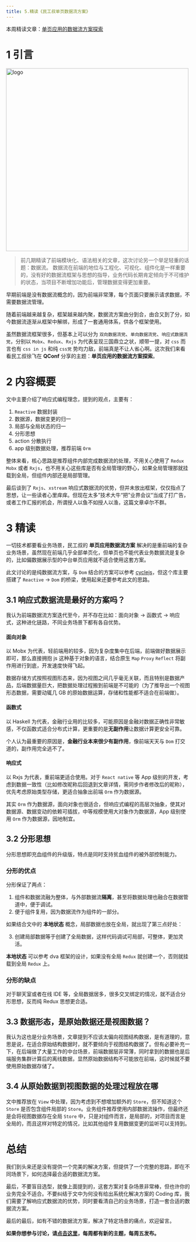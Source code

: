```yaml
---
title: 5.精读《民工叔单页数据流方案》
---
```


本周精读文章：[单页应用的数据流方案探索](https://zhuanlan.zhihu.com/p/26426054)

# 1 引言

<img src="https://img.alicdn.com/imgextra/i1/O1CN01FRCFcw1SsooXOTIW2_!!6000000002303-2-tps-640-330.png" alt="logo" width="500" />

> 前几期精读了前端模块化、语法相关的文章，这次讨论另一个举足轻重的话题：数据流。
> 数据流在前端的地位与工程化、可视化、组件化是一样重要的，没有好的数据流框架与思想的指导，业务代码长期肯定倾向于不可维护的状态，当项目不断增加功能后，管理数据变得更加重要。

早期前端是没有数据流概念的，因为前端非常薄，每个页面只要展示请求数据，不需要数据流管理。

随着前端越来越复杂，框架越来越内聚，数据流方案由分到合，由合又到了分，如今数据流逐渐从框架中解绑，形成了一套通用体系，供各个框架使用。

虽然数据流框架很多，但基本上可以分为 `双向数据流党`、`单向数据流党`、`响应式数据流党`，分别以 `Mobx`、`Redux`、`Rxjs` 为代表呈现三国鼎立之状，顺带一提，对 `css` 而言也有 `css in js` 和纯 `css党` 势均力敌，前端真是不让人省心啊。这次我们来看看民工叔徐飞在 **QConf** 分享的主题：**单页应用的数据流方案探索**。

# 2 内容概要

文中主要介绍了响应式编程理念，提到的观点，主要有：

1. `Reactive` 数据封装
2. 数据源，数据变更的归一
3. 局部与全局状态的归一
4. 分形思想
5. action 分散执行
6. app 级别数据处理，推荐前端 `Orm`

整体来看，核心思路是推荐组件内部完成数据流的处理，不用关心使用了 `Redux` `Mobx` 或者 `Rxjs`，也不用关心这些库是否有全局管理的野心，如果全局管理那就挂载到全局，但组件内部还是局部管理。

最后谈到了 `Rxjs`、`xstream` 响应式数据流的优势，但并未放出框架，仅仅指点了思想，让一些读者心里痒痒。但现在太多”技术大牛“把”业界会议“当成了打广告，或者工作汇报的机会，所谓授人以鱼不如授人以渔，这篇文章卓尔不群。

# 3 精读

一切技术都要看业务场景，民工叔的 **单页应用数据流方案** 解决的是重前端的复杂业务场景，虽然现在前端几乎全部单页化，但单页也不能代表业务数据流是复杂的，比如偏数据展示型的中台单页应用就不适合使用这套方案。

此文讨论的是纯数据流方案，与 `Dom` 结合的方案可以参考 [cyclejs](https://cycle.js.org/)，但这个库主要搭建了 `Reactive` -> `Dom` 的桥梁，使用起来还要参考此文的思路。

## 3.1 响应式数据流是最好的方案吗？

我认为前端数据流方案迭代至今，并不存在比如：面向对象 -> 函数式 -> 响应式，这种进化链路，不同业务场景下都有各自优势。

#### 面向对象

以 Mobx 为代表，轻前端用的较多，因为复杂度集中在后端，前端做好数据展示即可，那么直接拥抱 js 这种基于对象的语言，结合原生 `Map` `Proxy` `Reflect` 将副作用进行到底，开发速度快得飞起。

数据存储方式按照视图形态来，因为视图之间几乎毫无关联，而且特别是数据产品，后端数据量巨大，把数据处理过程搬到前端是不可能的（为了推导出一个视图形态数据，需要动辄几 GB 的原始数据运算，存储和性能都不适合在前端做）。

#### 函数式

以 Haskell 为代表，金融行业用的比较多，可能原因是金融对数据正确性非常敏感，不仅函数式适合分布式计算，更重要的是**无副作用**让数据计算更安全可靠。

个人认为最重要的原因是，**金融行业本来很少有副作用**，像前端天天与 `Dom` 打交道的，副作用完全逃不了。

#### 响应式

以 Rxjs 为代表，重前端更适合使用。对于 `React native` 等 App 级别的开发，考虑到数据一致性（比如修改昵称后回退到文章详情，需同步作者修改后的昵称），优先考虑原始类型存储，更适合抽象出前端 `Orm` 作为数据源。

其实 `Orm` 作为数据源，面向对象也很适合，但响应式编程的高层次抽象，使其对数据源、数据变动的依赖可插拔，中等规模使用大对象作为数据源，App 级别使用 `Orm` 作为数据源，因地制宜。

## 3.2 分形思想

分形思想即充血组件的升级版，特点是同时支持贫血组件的被外部控制能力。

### 分形的优点

分形保证了两点：

1. 组件和数据流融为整体，与外部数据流**隔离**，甚至将数据处理也融合在数据管道中，便于调试。
2. 便于组件复用，因为数据流作为组件的一部分。

如果结合文中的 **本地状态** 概念，局部数据也放在全局，就出现了第三点好处：

3. 创建局部数据等于创建了全局数据，这样代码调试可局部，可整体，更加灵活。

**本地状态** 可以参考 dva 框架的设计，如果没有全局 `Redux` 就创建一个，否则就挂载到全局 `Redux` 上。

### 分形的缺点

对于聊天室或者在线 IDE 等，全局数据居多，很多交叉绑定的情况，就不适合分形思想，反而纯 Redux 思想更合适。

## 3.3 数据形态，是原始数据还是视图数据？

我认为这也是分业务场景，文章提到不应该太偏向视图结构数据，是有道理的，意思是说，在适合原始结构数据时，就不要倾向于视图结构数据了。但有必要补充一下，在后端做了大量工作的中台场景，前端数据层非常薄，同时拿到的数据也是后端服务集群计算后的离线数据，显然原始数据结构不可能放在前端，这时候就不要使用原始数据存储了。

## 3.4 从原始数据到视图数据的处理过程放在哪

文中推荐放在 `View` 中处理，因为考虑到不想增加额外的 `Store`，但不知道这个 `Store` 是否包含组件局部的 `Store`。业务组件推荐使用内部数据流操作，但最终还是会将视图数据存在全局 `Store` 中，只是对组件而言，是局部的，对项目而言是全局的，而且这样对特定的情况，比如其他组件复用数据变更的监听可以支持到。

# 总结

我们到头来还是没有提供一个完美的解决方案，但提供了一个完整的思路，即在不同场景下，如何选择最合适的数据流方案。

最后，不要盲目选型，就像上面提到的，这套方案对复杂场景非常棒，但也许你的业务完全不适合。不要纠结于文中为何没有给出系统化解决方案的 Coding 库，我们需要了解响应式数据流的优势，同时要看清自己的业务场景，打造一套合适的数据流方案。

最后的最后，如有不错的数据流方案，解决了特定场景的痛点，欢迎留言。

**如果你想参与讨论，请[点击这里](https://github.com/dt-fe/weekly)，每周都有新的主题，每周五发布。**
